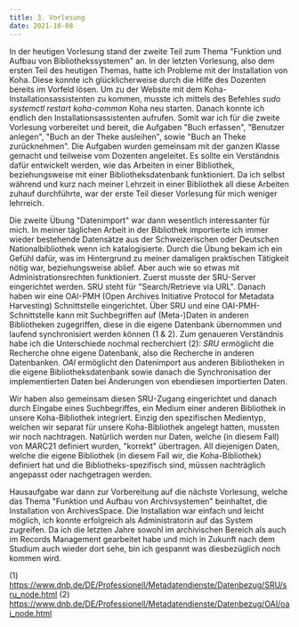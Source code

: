 ```yaml
---
title: 3. Vorlesung
date: 2021-10-08
---
```


In der heutigen Vorlesung stand der zweite Teil zum Thema "Funktion und Aufbau von Bibliothekssystemen" an. In der letzten Vorlesung, also dem ersten Teil des heutigen Themas, hatte ich Probleme mit der Installation von Koha. Diese konnte ich glücklicherweise durch die Hilfe des Dozenten bereits im Vorfeld lösen. Um zu der Website mit dem Koha-Installationsassistenten zu kommen, musste ich mittels des Befehles 
*sudo systemctl restart koha-common*
Koha neu starten. Danach konnte ich endlich den Installationsassistenten aufrufen. 
Somit war ich für die zweite Vorlesung vorbereitet und bereit, die Aufgaben "Buch erfassen", "Benutzer anlegen", "Buch an der Theke ausleihen", sowie "Buch an Theke zurücknehmen". Die Aufgaben wurden gemeinsam mit der ganzen Klasse gemacht und teilweise vom Dozenten angeleitet. Es sollte ein Verständnis dafür entwickelt werden, wie das Arbeiten in einer Bibliothek, beziehungsweise mit einer Bibliotheksdatenbank funktioniert. 
Da ich selbst während und kurz nach meiner Lehrzeit in einer Bibliothek all diese Arbeiten zuhauf durchführte, war der erste Teil dieser Vorlesung für mich weniger lehrreich. 

Die zweite Übung "Datenimport" war dann wesentlich interessanter für mich. In meiner täglichen Arbeit in der Bibliothek importierte ich immer wieder bestehende Datensätze aus der Schweizerischen oder Deutschen Nationalbibliothek wenn ich katalogisierte. Durch die Übung bekam ich ein Gefühl dafür, was im Hintergrund zu meiner damaligen praktischen Tätigkeit nötig war, beziehungsweise ablief. Aber auch wie so etwas mit Administrationsrechten funktioniert. 
Zuerst musste der SRU-Server eingerichtet werden. SRU steht für "Search/Retrieve via URL". Danach haben wir eine OAI-PMH (Open Archives Initiative Protocol for Metadata Harvesting) Schnittstelle eingerichtet. Über SRU und eine OAI-PMH-Schnittstelle kann mit Suchbegriffen auf (Meta-)Daten in anderen Bibliotheken zugegriffen, diese in die eigene Datenbank übernommen und laufend synchronisiert werden können (1 & 2). Zum genaueren Verständnis habe ich die Unterschiede nochmal recherchiert (2): 
*SRU* ermöglicht die Recherche ohne eigene Datenbank, also die Recherche in anderen Datenbanken. 
*OAI* ermöglicht den Datenimport aus anderen Bibliotheken in die eigene Bibliotheksdatenbank sowie danach die Synchronisation der implementierten Daten bei Änderungen von ebendiesen importierten Daten. 

Wir haben also gemeinsam diesen SRU-Zugang eingerichtet und danach durch Eingabe eines Suchbegriffes, ein Medium einer anderen Bibliothek in unsere Koha-Bibliothek integriert. Einzig den spezifischen Medientyp, welchen wir separat für unsere Koha-Bibliothek angelegt hatten, mussten wir noch nachtragen. Natürlich werden nur Daten, welche (in diesem Fall) von MARC21 definiert wurden, "korrekt" übertragen. All diejenigen Daten, welche die eigene Bibliothek (in diesem Fall wir, die Koha-Bibliothek) definiert hat und die Bibliotheks-spezifisch sind, müssen nachträglich angepasst oder nachgetragen werden. 

Hausaufgabe war dann zur Vorbereitung auf die nächste Vorlesung, welche das Thema "Funktion und Aufbau von Archivsystemen" beinhaltet, die Installation von ArchivesSpace. Die Installation war einfach und leicht möglich, ich konnte erfolgreich als Administratorin auf das System zugreifen. Da ich die letzten Jahre sowohl im archivischen Bereich als auch im Records Management gearbeitet habe und mich in Zukunft nach dem Studium auch wieder dort sehe, bin ich gespannt was diesbezüglich noch kommen wird. 


(1) https://www.dnb.de/DE/Professionell/Metadatendienste/Datenbezug/SRU/sru_node.html 
(2) https://www.dnb.de/DE/Professionell/Metadatendienste/Datenbezug/OAI/oai_node.html 


	

